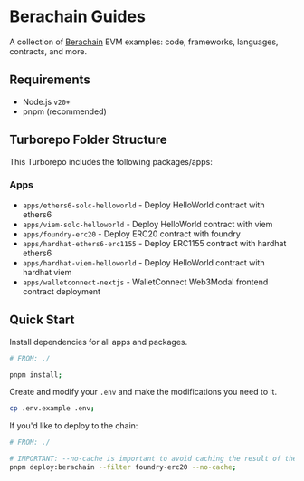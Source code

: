 # Berachain Guides

A collection of [Berachain](https://docs.berachain.com/learn/) EVM examples: code, frameworks, languages, contracts, and more.

## Requirements

- Node.js `v20+`
- pnpm (recommended)

## Turborepo Folder Structure

This Turborepo includes the following packages/apps:

### Apps

- `apps/ethers6-solc-helloworld` - Deploy HelloWorld contract with ethers6
- `apps/viem-solc-helloworld` - Deploy HelloWorld contract with viem
- `apps/foundry-erc20` - Deploy ERC20 contract with foundry
- `apps/hardhat-ethers6-erc1155` - Deploy ERC1155 contract with hardhat ethers6
- `apps/hardhat-viem-helloworld` - Deploy HelloWorld contract with hardhat viem
- `apps/walletconnect-nextjs` - WalletConnect Web3Modal frontend contract deployment

## Quick Start

Install dependencies for all apps and packages.

```bash
# FROM: ./

pnpm install;
```

Create and modify your `.env` and make the modifications you need to it.

```bash
cp .env.example .env;
```

If you'd like to deploy to the chain:

```bash
# FROM: ./

# IMPORTANT: --no-cache is important to avoid caching the result of the deployments
pnpm deploy:berachain --filter foundry-erc20 --no-cache;
```
